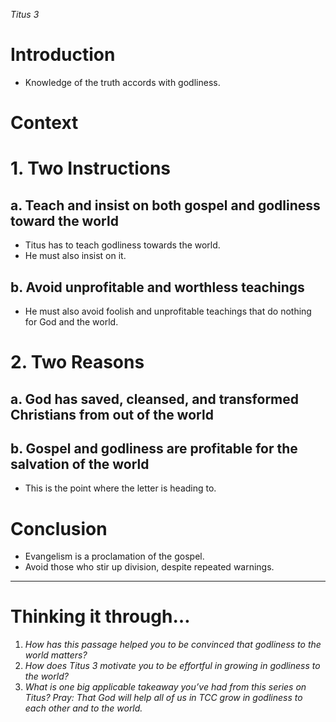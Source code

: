 *Titus 3*

# Introduction
- Knowledge of the truth accords with godliness.
# Context

# 1. Two Instructions
## a. Teach and insist on both gospel and godliness toward the world
- Titus has to teach godliness towards the world.
- He must also insist on it.
## b. Avoid unprofitable and worthless teachings
- He must also avoid foolish and unprofitable teachings that do nothing for God and the world.
# 2. Two Reasons
## a. God has saved, cleansed, and transformed Christians from out of the world
## b. Gospel and godliness are profitable for the salvation of the world
- This is the point where the letter is heading to.
# Conclusion
- Evangelism is a proclamation of the gospel.
- Avoid those who stir up division, despite repeated warnings.
----
# Thinking it through…
1. *How has this passage helped you to be convinced that godliness to the world matters?*
2. *How does Titus 3 motivate you to be effortful in growing in godliness to the world?*
3. *What is one big applicable takeaway you’ve had from this series on Titus?*
*Pray: That God will help all of us in TCC grow in godliness to each other and to the world.*